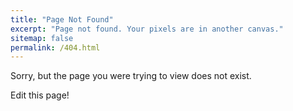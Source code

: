 ```yaml
---
title: "Page Not Found"
excerpt: "Page not found. Your pixels are in another canvas."
sitemap: false
permalink: /404.html
---
```


Sorry, but the page you were trying to view does not exist.

Edit this page!
